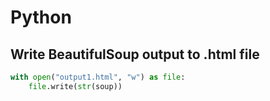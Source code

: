 # Python

## Write BeautifulSoup output to .html file

```python
with open("output1.html", "w") as file:
    file.write(str(soup))
```
